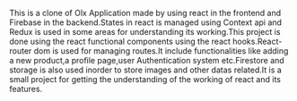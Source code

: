 This is a clone of Olx Application made by using react in the frontend and Firebase in the backend.States in react is managed using Context api and Redux is used in some areas for understanding its working.This project is done using the react functional components using the react hooks.React-router dom is used for managing routes.It include functionalities like adding a new product,a profile page,user Authentication system etc.Firestore and storage is also used inorder to store images and other datas related.It is a small project for getting the understanding of the working of react and its features.
